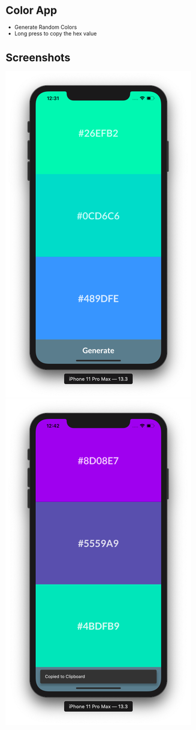# Color App

- Generate Random Colors
- Long press to copy the hex value

# Screenshots

<img src="Screenshots/screenshot1.png">

<img src="Screenshots/screenshot2.png">
